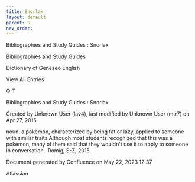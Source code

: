 ```yaml
---
title: Snorlax
layout: default
parent: S
nav_order:
---
```


Bibliographies and Study Guides : Snorlax

Bibliographies and Study Guides

Dictionary of Geneseo English

View All Entries

Q-T

Bibliographies and Study Guides : Snorlax

Created by  Unknown User (lav4), last modified by  Unknown User (mtr7) on Apr 27, 2015

noun: a pokemon, characterized by being fat or lazy, applied to someone with similar traits.Although most students recognized that this was a pokemon, many of them said that they wouldn't use it to apply to someone in conversation.  Romig, S-Z, 2015.

Document generated by Confluence on May 22, 2023 12:37

Atlassian
